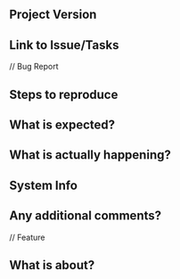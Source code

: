 ## Project Version

## Link to Issue/Tasks

// Bug Report

## Steps to reproduce

## What is expected?

## What is actually happening?

## System Info

## Any additional comments?

// Feature

## What is about?
